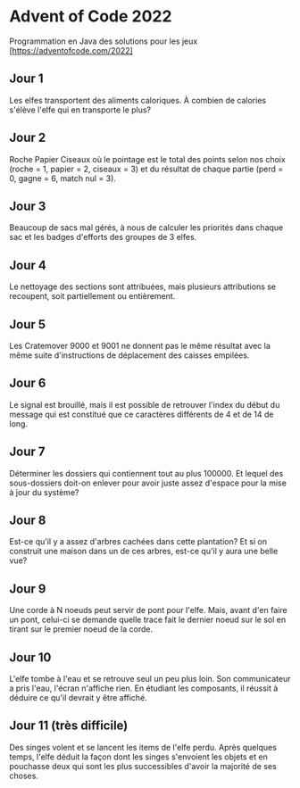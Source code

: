 # Advent of Code 2022

Programmation en Java des solutions pour les jeux [https://adventofcode.com/2022]

## Jour 1

Les elfes transportent des aliments caloriques. À combien de calories s'élève l'elfe qui en transporte le plus?

## Jour 2

Roche Papier Ciseaux où le pointage est le total des points selon nos choix (roche = 1, papier = 2, ciseaux = 3) et du résultat de chaque partie (perd = 0, gagne = 6, match nul = 3).

## Jour 3

Beaucoup de sacs mal gérés, à nous de calculer les priorités dans chaque sac et les badges d'efforts des groupes de 3 elfes.

## Jour 4

Le nettoyage des sections sont attribuées, mais plusieurs attributions se recoupent, soit partiellement ou entièrement.

## Jour 5

Les Cratemover 9000 et 9001 ne donnent pas le même résultat avec la même suite d'instructions de déplacement des caisses empilées. 

## Jour 6

Le signal est brouillé, mais il est possible de retrouver l'index du début du message qui est constitué que ce caractères différents de 4 et de 14 de long.

## Jour 7

Déterminer les dossiers qui contiennent tout au plus 100000. Et lequel des sous-dossiers doit-on enlever pour avoir juste assez d'espace pour la mise à jour du système?  

## Jour 8

Est-ce qu'il y a assez d'arbres cachées dans cette plantation? Et si on construit une maison dans un de ces arbres, est-ce qu'il y aura une belle vue?   

## Jour 9

Une corde à N noeuds peut servir de pont pour l'elfe. Mais, avant d'en faire un pont, celui-ci se demande quelle trace fait le dernier noeud sur le sol en tirant sur le premier noeud de la corde.

## Jour 10

L'elfe tombe à l'eau et se retrouve seul un peu plus loin. Son communicateur a pris l'eau, l'écran n'affiche rien. En étudiant les composants, il réussit à déduire ce qu'il devrait y être affiché.

## Jour 11 (très difficile)

Des singes volent et se lancent les items de l'elfe perdu. Après quelques temps, l'elfe déduit la façon dont les singes s'envoient les objets et en pouchasse deux qui sont les plus successibles d'avoir la majorité de ses choses.